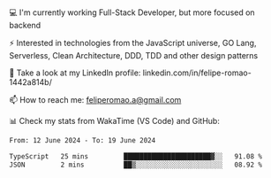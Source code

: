 💻 I'm currently working Full-Stack Developer, but more focused on backend

⚡ Interested in technologies from the JavaScript universe, GO Lang, Serverless, Clean Architecture, DDD, TDD and other design patterns

👥 Take a look at my LinkedIn profile: linkedin.com/in/felipe-romao-1442a814b/

📫 How to reach me: feliperomao.a@gmail.com

📊 Check my stats from WakaTime (VS Code) and GitHub:

<!--START_SECTION:waka-->

```txt
From: 12 June 2024 - To: 19 June 2024

TypeScript   25 mins         ██████████████████████▓░░   91.08 %
JSON         2 mins          ██▒░░░░░░░░░░░░░░░░░░░░░░   08.92 %
```

<!--END_SECTION:waka-->
